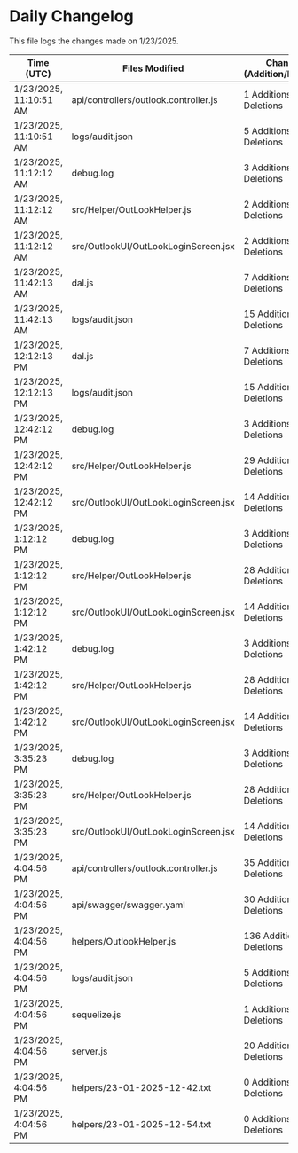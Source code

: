 # Daily Changelog

This file logs the changes made on 1/23/2025.

| Time (UTC)             | Files Modified                    | Changes (Addition/Deletion) |
|------------------------|-----------------------------------|-----------------------------|
| 1/23/2025, 11:10:51 AM | api/controllers/outlook.controller.js | 1 Additions & 1 Deletions |
| 1/23/2025, 11:10:51 AM | logs/audit.json | 5 Additions & 5 Deletions |
| 1/23/2025, 11:12:12 AM | debug.log | 3 Additions & 0 Deletions|
| 1/23/2025, 11:12:12 AM | src/Helper/OutLookHelper.js | 2 Additions & 1 Deletions|
| 1/23/2025, 11:12:12 AM | src/OutlookUI/OutLookLoginScreen.jsx | 2 Additions & 0 Deletions|
| 1/23/2025, 11:42:13 AM | dal.js | 7 Additions & 9 Deletions|
| 1/23/2025, 11:42:13 AM | logs/audit.json | 15 Additions & 15 Deletions|
| 1/23/2025, 12:12:13 PM | dal.js | 7 Additions & 9 Deletions|
| 1/23/2025, 12:12:13 PM | logs/audit.json | 15 Additions & 15 Deletions|
| 1/23/2025, 12:42:12 PM | debug.log | 3 Additions & 0 Deletions|
| 1/23/2025, 12:42:12 PM | src/Helper/OutLookHelper.js | 29 Additions & 4 Deletions|
| 1/23/2025, 12:42:12 PM | src/OutlookUI/OutLookLoginScreen.jsx | 14 Additions & 5 Deletions|
| 1/23/2025, 1:12:12 PM | debug.log | 3 Additions & 0 Deletions|
| 1/23/2025, 1:12:12 PM | src/Helper/OutLookHelper.js | 28 Additions & 5 Deletions|
| 1/23/2025, 1:12:12 PM | src/OutlookUI/OutLookLoginScreen.jsx | 14 Additions & 5 Deletions|
| 1/23/2025, 1:42:12 PM | debug.log | 3 Additions & 0 Deletions|
| 1/23/2025, 1:42:12 PM | src/Helper/OutLookHelper.js | 28 Additions & 5 Deletions|
| 1/23/2025, 1:42:12 PM | src/OutlookUI/OutLookLoginScreen.jsx | 14 Additions & 5 Deletions|
| 1/23/2025, 3:35:23 PM | debug.log | 3 Additions & 0 Deletions|
| 1/23/2025, 3:35:23 PM | src/Helper/OutLookHelper.js | 28 Additions & 5 Deletions|
| 1/23/2025, 3:35:23 PM | src/OutlookUI/OutLookLoginScreen.jsx | 14 Additions & 5 Deletions|
| 1/23/2025, 4:04:56 PM | api/controllers/outlook.controller.js | 35 Additions & 8 Deletions|
| 1/23/2025, 4:04:56 PM | api/swagger/swagger.yaml | 30 Additions & 0 Deletions|
| 1/23/2025, 4:04:56 PM | helpers/OutlookHelper.js | 136 Additions & 2 Deletions|
| 1/23/2025, 4:04:56 PM | logs/audit.json | 5 Additions & 5 Deletions|
| 1/23/2025, 4:04:56 PM | sequelize.js | 1 Additions & 1 Deletions|
| 1/23/2025, 4:04:56 PM | server.js | 20 Additions & 25 Deletions|
| 1/23/2025, 4:04:56 PM | helpers/23-01-2025-12-42.txt | 0 Additions & 0 Deletions|
| 1/23/2025, 4:04:56 PM | helpers/23-01-2025-12-54.txt | 0 Additions & 0 Deletions|
